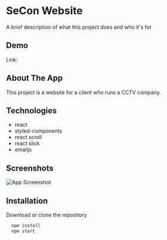 # SeCon Website

A brief description of what this project does and who it's for

## Demo

Link:

## About The App

This project is a website for a client who runs a CCTV company.

## Technologies

-   react
-   styled-components
-   react scroll
-   react slick
-   emailjs

## Screenshots

![App Screenshot](https://via.placeholder.com/468x300?text=App+Screenshot+Here)

## Installation

Download or clone the repository

```bash
  npm install
  npm start
```
